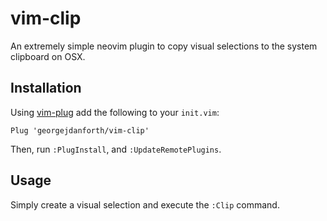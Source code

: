 # vim-clip
An extremely simple neovim plugin to copy visual selections to the system clipboard on OSX.

## Installation
Using [vim-plug](https://github.com/junegunn/vim-plug) add the following to your `init.vim`:
```
Plug 'georgejdanforth/vim-clip'
```
Then, run `:PlugInstall`, and `:UpdateRemotePlugins`.

## Usage
Simply create a visual selection and execute the `:Clip` command.
